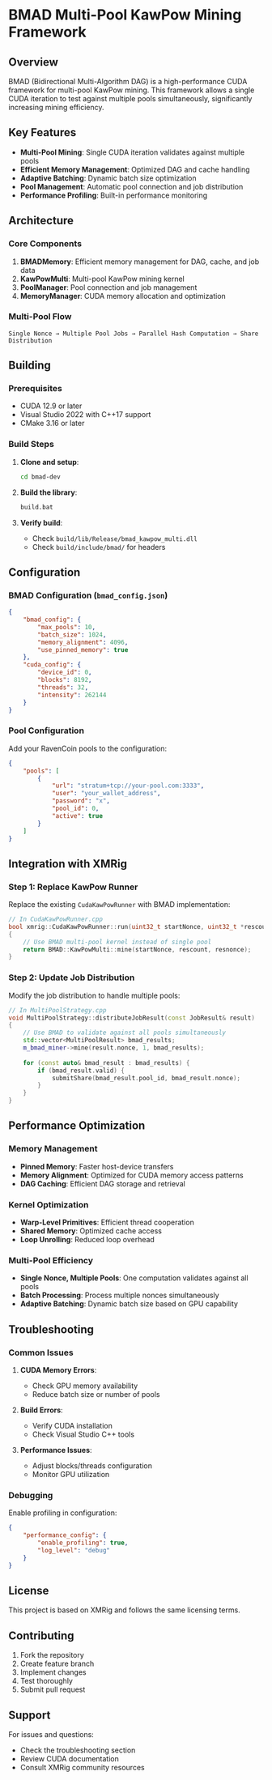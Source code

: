 # BMAD Multi-Pool KawPow Mining Framework

## Overview

BMAD (Bidirectional Multi-Algorithm DAG) is a high-performance CUDA framework for multi-pool KawPow mining. This framework allows a single CUDA iteration to test against multiple pools simultaneously, significantly increasing mining efficiency.

## Key Features

- **Multi-Pool Mining**: Single CUDA iteration validates against multiple pools
- **Efficient Memory Management**: Optimized DAG and cache handling
- **Adaptive Batching**: Dynamic batch size optimization
- **Pool Management**: Automatic pool connection and job distribution
- **Performance Profiling**: Built-in performance monitoring

## Architecture

### Core Components

1. **BMADMemory**: Efficient memory management for DAG, cache, and job data
2. **KawPowMulti**: Multi-pool KawPow mining kernel
3. **PoolManager**: Pool connection and job management
4. **MemoryManager**: CUDA memory allocation and optimization

### Multi-Pool Flow

```
Single Nonce → Multiple Pool Jobs → Parallel Hash Computation → Share Distribution
```

## Building

### Prerequisites

- CUDA 12.9 or later
- Visual Studio 2022 with C++17 support
- CMake 3.16 or later

### Build Steps

1. **Clone and setup**:
   ```bash
   cd bmad-dev
   ```

2. **Build the library**:
   ```bash
   build.bat
   ```

3. **Verify build**:
   - Check `build/lib/Release/bmad_kawpow_multi.dll`
   - Check `build/include/bmad/` for headers

## Configuration

### BMAD Configuration (`bmad_config.json`)

```json
{
    "bmad_config": {
        "max_pools": 10,
        "batch_size": 1024,
        "memory_alignment": 4096,
        "use_pinned_memory": true
    },
    "cuda_config": {
        "device_id": 0,
        "blocks": 8192,
        "threads": 32,
        "intensity": 262144
    }
}
```

### Pool Configuration

Add your RavenCoin pools to the configuration:

```json
{
    "pools": [
        {
            "url": "stratum+tcp://your-pool.com:3333",
            "user": "your_wallet_address",
            "password": "x",
            "pool_id": 0,
            "active": true
        }
    ]
}
```

## Integration with XMRig

### Step 1: Replace KawPow Runner

Replace the existing `CudaKawPowRunner` with BMAD implementation:

```cpp
// In CudaKawPowRunner.cpp
bool xmrig::CudaKawPowRunner::run(uint32_t startNonce, uint32_t *rescount, uint32_t *resnonce)
{
    // Use BMAD multi-pool kernel instead of single pool
    return BMAD::KawPowMulti::mine(startNonce, rescount, resnonce);
}
```

### Step 2: Update Job Distribution

Modify the job distribution to handle multiple pools:

```cpp
// In MultiPoolStrategy.cpp
void MultiPoolStrategy::distributeJobResult(const JobResult& result)
{
    // Use BMAD to validate against all pools simultaneously
    std::vector<MultiPoolResult> bmad_results;
    m_bmad_miner->mine(result.nonce, 1, bmad_results);
    
    for (const auto& bmad_result : bmad_results) {
        if (bmad_result.valid) {
            submitShare(bmad_result.pool_id, bmad_result.nonce);
        }
    }
}
```

## Performance Optimization

### Memory Management

- **Pinned Memory**: Faster host-device transfers
- **Memory Alignment**: Optimized for CUDA memory access patterns
- **DAG Caching**: Efficient DAG storage and retrieval

### Kernel Optimization

- **Warp-Level Primitives**: Efficient thread cooperation
- **Shared Memory**: Optimized cache access
- **Loop Unrolling**: Reduced loop overhead

### Multi-Pool Efficiency

- **Single Nonce, Multiple Pools**: One computation validates against all pools
- **Batch Processing**: Process multiple nonces simultaneously
- **Adaptive Batching**: Dynamic batch size based on GPU capability

## Troubleshooting

### Common Issues

1. **CUDA Memory Errors**:
   - Check GPU memory availability
   - Reduce batch size or number of pools

2. **Build Errors**:
   - Verify CUDA installation
   - Check Visual Studio C++ tools

3. **Performance Issues**:
   - Adjust blocks/threads configuration
   - Monitor GPU utilization

### Debugging

Enable profiling in configuration:

```json
{
    "performance_config": {
        "enable_profiling": true,
        "log_level": "debug"
    }
}
```

## License

This project is based on XMRig and follows the same licensing terms.

## Contributing

1. Fork the repository
2. Create feature branch
3. Implement changes
4. Test thoroughly
5. Submit pull request

## Support

For issues and questions:
- Check the troubleshooting section
- Review CUDA documentation
- Consult XMRig community resources